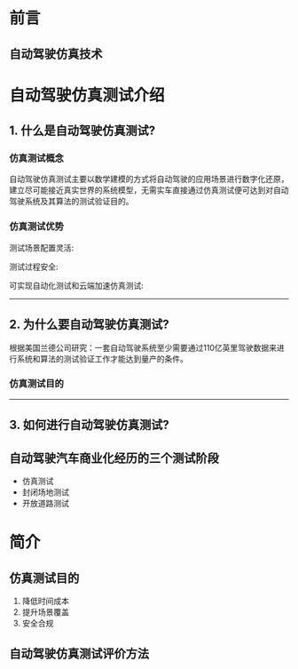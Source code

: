 # 前言

## 自动驾驶仿真技术



# 自动驾驶仿真测试介绍

## 1. 什么是自动驾驶仿真测试?

### 仿真测试概念

自动驾驶仿真测试主要以数学建模的方式将自动驾驶的应用场景进行数字化还原，建立尽可能接近真实世界的系统模型，无需实车直接通过仿真测试便可达到对自动驾驶系统及其算法的测试验证目的。

### 仿真测试优势

测试场景配置灵活:

测试过程安全:

可实现自动化测试和云端加速仿真测试:

****

## 2. 为什么要自动驾驶仿真测试?

根据美国兰德公司研究：一套自动驾驶系统至少需要通过110亿英里驾驶数据来进行系统和算法的测试验证工作才能达到量产的条件。


### 仿真测试目的


****

## 3. 如何进行自动驾驶仿真测试?



## 自动驾驶汽车商业化经历的三个测试阶段

- 仿真测试
- 封闭场地测试
- 开放道路测试

# 简介

## 仿真测试目的

1. 降低时间成本
2. 提升场景覆盖
3. 安全合规




## 自动驾驶仿真测试评价方法
